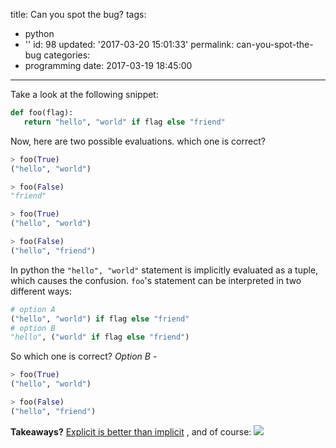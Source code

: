 title: Can you spot the bug?
tags:
  - python
  - ''
id: 98
updated: '2017-03-20 15:01:33'
permalink: can-you-spot-the-bug
categories:
  - programming
date: 2017-03-19 18:45:00
---

Take a look at the following snippet:

```python
def foo(flag):
   return "hello", "world" if flag else "friend"
```

Now, here are two possible evaluations. which one is correct?

```python
> foo(True)
("hello", "world")

> foo(False)
"friend"
```

```python
> foo(True)
("hello", "world")

> foo(False)
("hello", "friend")
```

In python the `"hello", "world"` statement is implicitly evaluated as a tuple, which causes the confusion. `foo`'s statement can be interpreted in two different ways:

```python
# option A
("hello", "world") if flag else "friend"
# option B
"hello", ("world" if flag else "friend")
```
So which one is correct? *Option B* -
```python
> foo(True)
("hello", "world")

> foo(False)
("hello", "friend")
```

**Takeaways?**
[Explicit is better than implicit](https://www.python.org/dev/peps/pep-0020/) , and of course:
![](/images/2017/03/TestAllTheThings.jpg)
